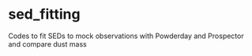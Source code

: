 # sed_fitting
Codes to fit SEDs to mock observations with Powderday and Prospector and compare dust mass
